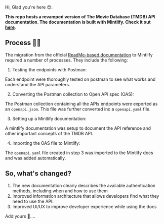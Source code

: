 Hi, Glad you're here 😊.


**This repo hosts a revamped version of The Movie Database (TMDB) API documentation. The documentation is built with Mintlify. Check it out [here](https://emiloju.mintlify.app/)**. 



## Process 🧑‍💻
The migration from the official [ReadMe-based documentation](https://developer.themoviedb.org/docs) to Mintlify required a number of processes. They include the following:

1. Testing the endpoints with Postman:

Each endpoint were thoroughly tested on postman to see what works and understand the API parameters.

2. Converting the Postman collection to Open API spec (OAS):

The Postman collection containing all the APIs endpoints were exported as an `openapi.json`. This file was further converted ino a `openapi.yaml` file.

3. Setting up a Mintlify documentation:

A mintlify documentation was setup to document the API reference and other important concepts of the TMDB API.

4. Importing the OAS file to Mintlify:

The `openapi.yaml` file created in step 3 was imported to the Mintlify docs and was added automatically.

## So, what's changed?
1. The new documentation clearly describes the available authentication methods, including when and how to use them
2. Improved information architecture that allows developers find what they need to use the API.
3. Improved UI/UX to improve developer experience while using the docs

Add yours 🤩....